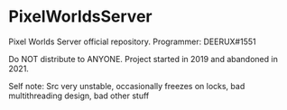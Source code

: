 # PixelWorldsServer
Pixel Worlds Server official repository.
Programmer: DEERUX#1551

Do NOT distribute to ANYONE.
Project started in 2019 and abandoned in 2021.

Self note: Src very unstable, occasionally freezes on locks, bad multithreading design, bad other stuff
